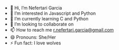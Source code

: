 - 👋 Hi, I’m Nefertari Garcia
- 👀 I’m interested in Javascript and Python 
- 🌱 I’m currently learning C and Python
- 💞️ I’m looking to collaborate on 
- 📫 How to reach me r.nefertari.garcia@gmail.com
- 😄 Pronouns: She/Her
- ⚡ Fun fact: I love wolves

<!---
Nefertari-Garcia/Nefertari-Garcia is a ✨ special ✨ repository because its `README.md` (this file) appears on your GitHub profile.
You can click the Preview link to take a look at your changes.
--->
